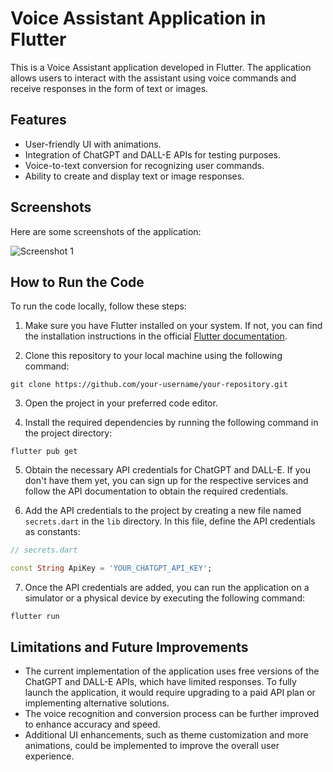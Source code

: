 # Voice Assistant Application in Flutter

This is a Voice Assistant application developed in Flutter. The application allows users to interact with the assistant using voice commands and receive responses in the form of text or images.

## Features

- User-friendly UI with animations.
- Integration of ChatGPT and DALL-E APIs for testing purposes.
- Voice-to-text conversion for recognizing user commands.
- Ability to create and display text or image responses.

## Screenshots

Here are some screenshots of the application:

![Screenshot 1](Preview.PNG)

## How to Run the Code

To run the code locally, follow these steps:

1. Make sure you have Flutter installed on your system. If not, you can find the installation instructions in the official [Flutter documentation](https://flutter.dev/docs/get-started/install).

2. Clone this repository to your local machine using the following command:

```
git clone https://github.com/your-username/your-repository.git
```
3. Open the project in your preferred code editor.

4. Install the required dependencies by running the following command in the project directory:
```
flutter pub get
```
5. Obtain the necessary API credentials for ChatGPT and DALL-E. If you don't have them yet, you can sign up for the respective services and follow the API documentation to obtain the required credentials.

6. Add the API credentials to the project by creating a new file named `secrets.dart` in the `lib` directory. In this file, define the API credentials as constants:

```dart
// secrets.dart

const String ApiKey = 'YOUR_CHATGPT_API_KEY';
```
7. Once the API credentials are added, you can run the application on a simulator or a physical device by executing the following command:
```
flutter run
```
## Limitations and Future Improvements
- The current implementation of the application uses free versions of the ChatGPT and DALL-E APIs, which have limited responses. To fully launch the application, it would require upgrading to a paid API plan or implementing alternative solutions.
- The voice recognition and conversion process can be further improved to enhance accuracy and speed.
- Additional UI enhancements, such as theme customization and more animations, could be implemented to improve the overall user experience.
